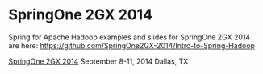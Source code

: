 SpringOne 2GX 2014
==================

Spring for Apache Hadoop examples and slides for SpringOne 2GX 2014 are here: https://github.com/SpringOne2GX-2014/Intro-to-Spring-Hadoop

[SpringOne 2GX 2014](http://springone2gx.com/)
September 8-11, 2014
Dallas, TX
